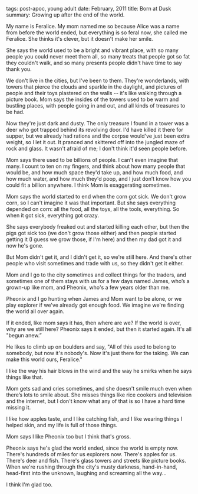 tags: post-apoc, young adult
date: February, 2011
title: Born at Dusk
summary: Growing up after the end of the world.

My name is Feralice. My mom named me so because Alice was a name from before the world ended, but everything is so feral now, she called me Feralice. She thinks it's clever, but it doesn't make her smile.

She says the world used to be a bright and vibrant place, with so many people you could never meet them all, so many treats that people got so fat they couldn't walk, and so many presents people didn't have time to say thank you.

We don't live in the cities, but I've been to them. They're wonderlands, with towers that pierce the clouds and sparkle in the daylight, and pictures of people and their toys plastered on the walls -- it's like walking through a picture book. Mom says the insides of the towers used to be warm and bustling places, with people going in and out, and all kinds of treasures to be had.

Now they're just dark and dusty. The only treasure I found in a tower was a deer who got trapped behind its revolving door. I'd have killed it there for supper, but we already had rations and the corpse would've just been extra weight, so I let it out. It pranced and skittered off into the jungled maze of rock and glass. It wasn't afraid of me; I don't think it'd seen people before.

Mom says there used to be billions of people. I can't even imagine that many. I count to ten on my fingers, and think about how many people that would be, and how much space they'd take up, and how much food, and how much water, and how much they'd poop, and I just don’t know how you could fit a billion anywhere. I think Mom is exaggerating sometimes.

Mom says the world started to end when the corn got sick. We don't grow corn, so I can't imagine it was that important. But she says everything depended on corn: all the food, all the toys, all the tools, everything. So when it got sick, everything got crazy.

She says everybody freaked out and started killing each other, but then the pigs got sick too (we don't grow those either) and then people started getting it (I guess we grow those, if I'm here) and then my dad got it and now he's gone.

But Mom didn't get it, and I didn't get it, so we're still here. And there's other people who visit sometimes and trade with us, so they didn't get it either.

Mom and I go to the city sometimes and collect things for the traders, and sometimes one of them stays with us for a few days named James, who’s a grown-up like mom,  and Pheonix, who's a few years older than me.

Pheonix and I go hunting when James and Mom want to be alone, or we play explorer if we've already got enough food. We imagine we're finding the world all over again.

If it ended, like mom says it has, then where are we? If the world is over, why are we still here? Pheonix says it ended, but then it started again. It's all "begun anew.”

He likes to climb up on boulders and say, "All of this used to belong to somebody, but now it's nobody's. Now it's just there for the taking. We can make this world ours, Feralice."

I like the way his hair blows in the wind and the way he smirks when he says things like that.

Mom gets sad and cries sometimes, and she doesn't smile much even when there’s lots to smile about. She misses things like rice cookers and television and the internet, but I don't know what any of that is so I have a hard time missing it.

I like how apples taste, and I like catching fish, and I like wearing things I helped skin, and my life is full of those things.

Mom says I like Pheonix too but I think that's gross.

Pheonix says he's glad the world ended, since the world is empty now. There's hundreds of miles for us explorers now. There's apples for us. There's deer and fish. There's glass towers and streets like picture books. When we're rushing through the city's musty darkness, hand-in-hand, head-first into the unknown, laughing and screaming all the way...

I think I'm glad too.